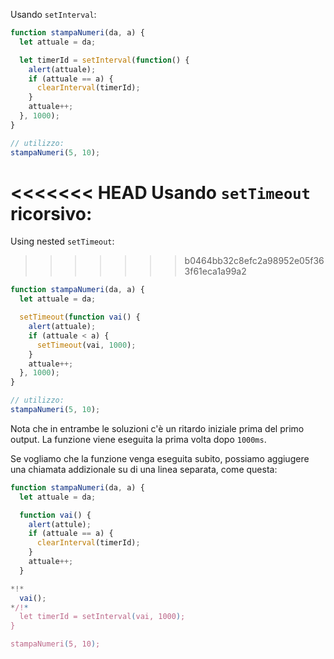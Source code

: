 
Usando `setInterval`:

```js run
function stampaNumeri(da, a) {
  let attuale = da;

  let timerId = setInterval(function() {
    alert(attuale);
    if (attuale == a) {
      clearInterval(timerId);
    }
    attuale++;
  }, 1000);
}

// utilizzo:
stampaNumeri(5, 10);
```

<<<<<<< HEAD
Usando `setTimeout` ricorsivo:
=======
Using nested `setTimeout`:
>>>>>>> b0464bb32c8efc2a98952e05f363f61eca1a99a2


```js run
function stampaNumeri(da, a) {
  let attuale = da;

  setTimeout(function vai() {
    alert(attuale);
    if (attuale < a) {
      setTimeout(vai, 1000);
    }
    attuale++;
  }, 1000);
}

// utilizzo:
stampaNumeri(5, 10);
```

Nota che in entrambe le soluzioni c'è un ritardo iniziale prima del primo output. La funzione viene eseguita la prima volta dopo `1000ms`.

Se vogliamo che la funzione venga eseguita subito, possiamo aggiugere una chiamata addizionale su di una linea separata, come questa:

```js run
function stampaNumeri(da, a) {
  let attuale = da;

  function vai() {
    alert(attule);
    if (attuale == a) {
      clearInterval(timerId);
    }
    attuale++;
  }

*!*
  vai();
*/!*
  let timerId = setInterval(vai, 1000);
}

stampaNumeri(5, 10);
```
